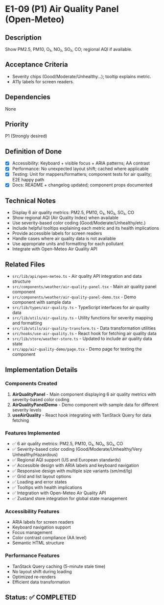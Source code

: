 # E1-09 (P1) Air Quality Panel (Open‑Meteo)

## Description
Show PM2.5, PM10, O₃, NO₂, SO₂, CO; regional AQI if available.

## Acceptance Criteria

* Severity chips (Good/Moderate/Unhealthy…); tooltip explains metric.
* A11y labels for screen readers.


## Dependencies
None

## Priority
P1 (Strongly desired)

## Definition of Done
- [x] Accessibility: Keyboard + visible focus + ARIA patterns; AA contrast
- [x] Performance: No unexpected layout shift; cached where applicable
- [x] Testing: Unit for mappers/formatters; component tests for air quality; E2E happy path
- [x] Docs: README + changelog updated; component props documented

## Technical Notes
- Display 6 air quality metrics: PM2.5, PM10, O₃, NO₂, SO₂, CO
- Show regional AQI (Air Quality Index) when available
- Use severity-based color coding (Good/Moderate/Unhealthy/etc.)
- Include helpful tooltips explaining each metric and its health implications
- Provide accessible labels for screen readers
- Handle cases where air quality data is not available
- Use appropriate units and formatting for each pollutant
- Integrate with Open-Meteo Air Quality API

## Related Files
- `src/lib/api/open-meteo.ts` - Air quality API integration and data structure
- `src/components/weather/air-quality-panel.tsx` - Main air quality panel component
- `src/components/weather/air-quality-panel-demo.tsx` - Demo component with sample data
- `src/lib/types/air-quality.ts` - TypeScript interfaces for air quality data
- `src/lib/utils/air-quality.ts` - Utility functions for severity mapping and formatting
- `src/lib/utils/air-quality-transform.ts` - Data transformation utilities
- `src/hooks/use-air-quality.ts` - React hook for fetching air quality data
- `src/lib/store/weather-store.ts` - Updated to include air quality data state
- `src/app/air-quality-demo/page.tsx` - Demo page for testing the component

## Implementation Details

### Components Created
1. **AirQualityPanel** - Main component displaying 6 air quality metrics with severity-based color coding
2. **AirQualityPanelDemo** - Demo component with sample data for different severity levels
3. **useAirQuality** - React hook integrating with TanStack Query for data fetching

### Features Implemented
- ✅ 6 air quality metrics: PM2.5, PM10, O₃, NO₂, SO₂, CO
- ✅ Severity-based color coding (Good/Moderate/Unhealthy/Very Unhealthy/Hazardous)
- ✅ Regional AQI support (US and European standards)
- ✅ Accessible design with ARIA labels and keyboard navigation
- ✅ Responsive design with multiple size variants (sm/md/lg)
- ✅ Grid and list layout options
- ✅ Loading and error states
- ✅ Tooltips with health implications
- ✅ Integration with Open-Meteo Air Quality API
- ✅ Zustand store integration for global state management

### Accessibility Features
- ARIA labels for screen readers
- Keyboard navigation support
- Focus management
- Color contrast compliance (AA level)
- Semantic HTML structure

### Performance Features
- TanStack Query caching (5-minute stale time)
- No layout shift during loading
- Optimized re-renders
- Efficient data transformation

## Status: ✅ COMPLETED

